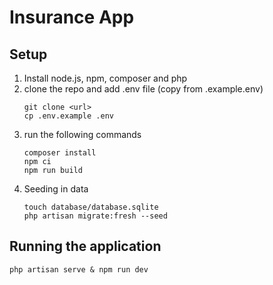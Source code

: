 # Insurance App

## Setup
1. Install node.js, npm, composer and php 
2. clone the repo and add .env file (copy from .example.env)
    ```
    git clone <url>
    cp .env.example .env
    ```
3. run the following commands 
    ```
    composer install
    npm ci
    npm run build
    ```
4. Seeding in data
    ```
    touch database/database.sqlite
    php artisan migrate:fresh --seed
    ```

## Running the application
```
php artisan serve & npm run dev
```
